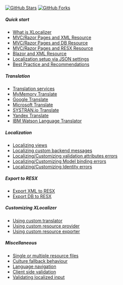 [![GitHub Stars](https://shields.io/github/stars/LazZiya/XLocalizer?label=Stars&style=social)](https://github.com/LazZiya/XLocalizer)
[![GitHub Forks](https://shields.io/github/forks/LazZiya/XLocalizer?label=Forks&style=social)](https://github.com/LazZiya/XLocalizer)


##### Quick start
- [What is XLocalizer][1]
- [MVC/Razor Pages and XML Resource][5]
- [MVC/Razor Pages and DB Resource][6]
- [MVC/Razor Pages and RESX Resource][7]
- [Blazor and XML Resource][4]
- [Localization setup via JSON settings][2]
- [Best Practice and Recommendations][3]

##### Translation
- [Translation services][8]
- [MyMemory Translate][9]
- [Google Translate][11]
- [Microsoft Translate][28]
- [SYSTRAN.io Translate][10]
- [Yandex Translate][12]
- [IBM Watson Language Translator][13]

##### Localization
- [Localizing views][14]
- [Localizing custom backend messages][15]
- [Localizing/Customizing validation attributes errors][16]
- [Localizing/Customizing Model binding errors][17]
- [Localizing/Customizing Identity errors][18]

##### Export to RESX
- [Export XML to RESX][19]
- [Export DB to RESX][20]

##### Customizing XLocalizer
- [Using custom translator][21]
- [Using custom resource provider][22]
- [Using custom resource exporter][23]

##### Miscellaneous
  - [Single or multiple resource files][29]
  - [Culture fallback behaviour][24]
  - [Language navigation][25]
  - [Client side validation][26]
  - [Validating localized input][27]

[1]:index.md
[2]:setup-json.md
[3]:best-practice.md
[4]:setup-blazor.md
[5]:setup-xml.md
[6]:setup-db.md
[7]:setup-resx.md
[8]:translate-services.md
[9]:translate-services-mymemory.md
[10]:translate-services-systran.md
[11]:translate-services-google.md
[12]:translate-services-yandex.md
[13]:translate-services-ibm.md
[14]:localizing-views.md
[15]:localizing-custom-backend-messages.md
[16]:localizing-validation-attributes-errors.md
[17]:model-binding-errors.md
[18]:identity-errors.md
[19]:export-xml-to-resx.md
[20]:export-db-to-resx.md
[21]:using-custom-translator.md
[22]:using-custom-resource-provider.md
[23]:using-custom-resource-exporter.md
[24]:culture-fallback-behavior.md
[25]:language-navigation.md
[26]:client-side-validation.md
[27]:validating-localized-input.md
[28]:translate-services-microsoft.md
[29]:single-or-multiple-resource-files.md